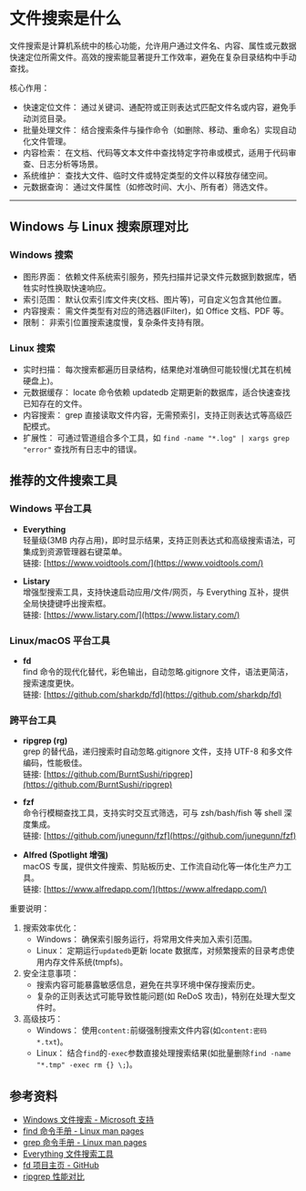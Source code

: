 # 文件搜索是什么

文件搜索是计算机系统中的核心功能，允许用户通过文件名、内容、属性或元数据快速定位所需文件。高效的搜索能显著提升工作效率，避免在复杂目录结构中手动查找。

核心作用：

- 快速定位文件： 通过关键词、通配符或正则表达式匹配文件名或内容，避免手动浏览目录。
- 批量处理文件： 结合搜索条件与操作命令（如删除、移动、重命名）实现自动化文件管理。
- 内容检索： 在文档、代码等文本文件中查找特定字符串或模式，适用于代码审查、日志分析等场景。
- 系统维护： 查找大文件、临时文件或特定类型的文件以释放存储空间。
- 元数据查询： 通过文件属性（如修改时间、大小、所有者）筛选文件。

---

## Windows 与 Linux 搜索原理对比

### Windows 搜索

- 图形界面： 依赖文件系统索引服务，预先扫描并记录文件元数据到数据库，牺牲实时性换取快速响应。
- 索引范围： 默认仅索引库文件夹(文档、图片等)，可自定义包含其他位置。
- 内容搜索： 需文件类型有对应的筛选器(IFilter)，如 Office 文档、PDF 等。
- 限制： 非索引位置搜索速度慢，复杂条件支持有限。

### Linux 搜索

- 实时扫描： 每次搜索都遍历目录结构，结果绝对准确但可能较慢(尤其在机械硬盘上)。
- 元数据缓存： locate 命令依赖 updatedb 定期更新的数据库，适合快速查找已知存在的文件。
- 内容搜索： grep 直接读取文件内容，无需预索引，支持正则表达式等高级匹配模式。
- 扩展性： 可通过管道组合多个工具，如 `find -name "*.log" | xargs grep "error"` 查找所有日志中的错误。

## 推荐的文件搜索工具

### Windows 平台工具

- **Everything**  
  轻量级(3MB 内存占用)，即时显示结果，支持正则表达式和高级搜索语法，可集成到资源管理器右键菜单。  
  链接: [https://www.voidtools.com/](https://www.voidtools.com/)

- **Listary**  
  增强型搜索工具，支持快速启动应用/文件/网页，与 Everything 互补，提供全局快捷键呼出搜索框。  
  链接: [https://www.listary.com/](https://www.listary.com/)

### Linux/macOS 平台工具

- **fd**  
  find 命令的现代化替代，彩色输出，自动忽略.gitignore 文件，语法更简洁，搜索速度更快。  
  链接: [https://github.com/sharkdp/fd](https://github.com/sharkdp/fd)

### 跨平台工具

- **ripgrep (rg)**  
  grep 的替代品，递归搜索时自动忽略.gitignore 文件，支持 UTF-8 和多文件编码，性能极佳。  
  链接: [https://github.com/BurntSushi/ripgrep](https://github.com/BurntSushi/ripgrep)

- **fzf**  
  命令行模糊查找工具，支持实时交互式筛选，可与 zsh/bash/fish 等 shell 深度集成。  
  链接: [https://github.com/junegunn/fzf](https://github.com/junegunn/fzf)

- **Alfred (Spotlight 增强)**  
  macOS 专属，提供文件搜索、剪贴板历史、工作流自动化等一体化生产力工具。  
  链接: [https://www.alfredapp.com/](https://www.alfredapp.com/)

重要说明：

1.  搜索效率优化：
    - Windows： 确保索引服务运行，将常用文件夹加入索引范围。
    - Linux： 定期运行`updatedb`更新 locate 数据库，对频繁搜索的目录考虑使用内存文件系统(tmpfs)。
2.  安全注意事项：
    - 搜索内容可能暴露敏感信息，避免在共享环境中保存搜索历史。
    - 复杂的正则表达式可能导致性能问题(如 ReDoS 攻击)，特别在处理大型文件时。
3.  高级技巧：
    - Windows： 使用`content:`前缀强制搜索文件内容(如`content:密码 *.txt`)。
    - Linux： 结合`find`的`-exec`参数直接处理搜索结果(如批量删除`find -name "*.tmp" -exec rm {} \;`)。

## 参考资料

- [Windows 文件搜索 - Microsoft 支持](https://support.microsoft.com/zh-cn/windows/%E5%9C%A8-windows-%E4%B8%AD%E6%9F%A5%E6%89%BE%E6%96%87%E4%BB%B6-5c7c8cfe-c289-fae4-f5f8-6b3fdba418d2)
- [find 命令手册 - Linux man pages](https://man7.org/linux/man-pages/man1/find.1.html)
- [grep 命令手册 - Linux man pages](https://man7.org/linux/man-pages/man1/grep.1.html)
- [Everything 文件搜索工具](https://www.voidtools.com/zh-cn/downloads/)
- [fd 项目主页 - GitHub](https://github.com/sharkdp/fd)
- [ripgrep 性能对比](https://blog.burntsushi.net/ripgrep/)
